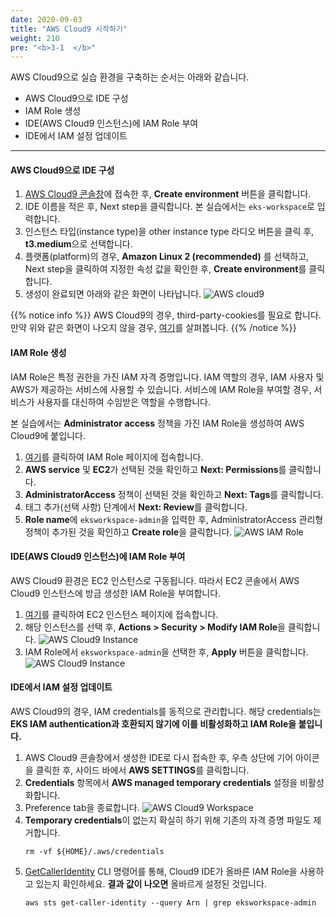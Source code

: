 ```yaml
---
date: 2020-09-03
title: "AWS Cloud9 시작하기"
weight: 210
pre: "<b>3-1  </b>"
---
```


AWS Cloud9으로 실습 환경을 구축하는 순서는 아래와 같습니다.

- AWS Cloud9으로 IDE 구성
- IAM Role 생성
- IDE(AWS Cloud9 인스턴스)에 IAM Role 부여
- IDE에서 IAM 설정 업데이트

* * * 

#### AWS Cloud9으로 IDE 구성

1. [AWS Cloud9 콘솔창](https://console.aws.amazon.com/cloud9)에 접속한 후, **Create environment** 버튼을 클릭합니다.
2. IDE 이름을 적은 후, Next step을 클릭합니다. 본 실습에서는 `eks-workspace`로 입력합니다.
3. 인스턴스 타입(instance type)을 other instance type 라디오 버튼을 클릭 후, **t3.medium**으로 선택합니다.
4. 플랫폼(platform)의 경우, **Amazon Linux 2 (recommended)** 를 선택하고, Next step을 클릭하여 지정한 속성 값을 확인한 후, **Create environment**를 클릭합니다.
5. 생성이 완료되면 아래와 같은 화면이 나타납니다.
![AWS cloud9](/images/workspace/aws_cloud9_01.png)

{{% notice info %}}
AWS Cloud9의 경우, third-party-cookies를 필요로 합니다. 만약 위와 같은 화면이 나오지 않을 경우, [여기](https://docs.aws.amazon.com/cloud9/latest/user-guide/troubleshooting.html#troubleshooting-env-loading)를 살펴봅니다.
{{% /notice %}}

#### IAM Role 생성

IAM Role은 특정 권한을 가진 IAM 자격 증명입니다. IAM 역할의 경우, IAM 사용자 및 AWS가 제공하는 서비스에 사용할 수 있습니다. 서비스에 IAM Role을 부여할 경우, 서비스가 사용자를 대신하여 수임받은 역할을 수행합니다. 

본 실습에서는 **Administrator access** 정책을 가진 IAM Role을 생성하여 AWS Cloud9에 붙입니다.

1. [여기](https://console.aws.amazon.com/iam/home#/roles$new?step=type&commonUseCase=EC2%2BEC2&selectedUseCase=EC2&policies=arn:aws:iam::aws:policy%2FAdministratorAccess)를 클릭하여 IAM Role 페이지에 접속합니다.
2. **AWS service** 및 **EC2**가 선택된 것을 확인하고 **Next: Permissions**를 클릭합니다.
3. **AdministratorAccess** 정책이 선택된 것을 확인하고 **Next: Tags**를 클릭합니다.
4. 태그 추가(선택 사항) 단계에서 **Next: Review**를 클릭합니다.
5. **Role name**에 `eksworkspace-admin`을 입력한 후, AdministratorAccess 관리형 정책이 추가된 것을 확인하고 **Create role**을 클릭합니다.
![AWS IAM Role](/images/workspace/aws_cloud9_02.png)

#### IDE(AWS Cloud9 인스턴스)에 IAM Role 부여

AWS Cloud9 환경은 EC2 인스턴스로 구동됩니다. 따라서 EC2 콘솔에서 AWS Cloud9 인스턴스에 방금 생성한 IAM Role을 부여합니다.

1. [여기](https://console.aws.amazon.com/ec2/v2/home?#Instances:tag:Name=aws-cloud9-.*workspace.*;sort=desc:launchTime)를 클릭하여 EC2 인스턴스 페이지에 접속합니다.
2. 해당 인스턴스를 선택 후, **Actions > Security > Modify IAM Role**을 클릭합니다.
![AWS Cloud9 Instance](/images/workspace/aws_cloud9_03.png)
3. IAM Role에서 `eksworkspace-admin`을 선택한 후, **Apply** 버튼을 클릭합니다.
![AWS Cloud9 Instance](/images/workspace/aws_cloud9_04.png)

#### IDE에서 IAM 설정 업데이트

AWS Cloud9의 경우, IAM credentials를 동적으로 관리합니다. 해당 credentials는 **EKS IAM authentication과 호환되지 않기에 이를 비활성화하고 IAM Role을 붙입니다.**


1. AWS Cloud9 콘솔창에서 생성한 IDE로 다시 접속한 후, 우측 상단에 기어 아이콘을 클릭한 후, 사이드 바에서 **AWS SETTINGS**를 클릭합니다.
2. **Credentials** 항목에서 **AWS managed temporary credentials** 설정을 비활성화합니다.
3. Preference tab을 종료합니다.
![AWS Cloud9 Workspace](/images/workspace/aws_cloud9_05.png)
4. **Temporary credentials**이 없는지 확실히 하기 위해 기존의 자격 증명 파일도 제거합니다.
    ```
    rm -vf ${HOME}/.aws/credentials
    ```
5. [GetCallerIdentity]() CLI 명령어를 통해, Cloud9 IDE가 올바른 IAM Role을 사용하고 있는지 확인하세요. **결과 값이 나오면** 올바르게 설정된 것입니다.
    ```
    aws sts get-caller-identity --query Arn | grep eksworkspace-admin
    ```